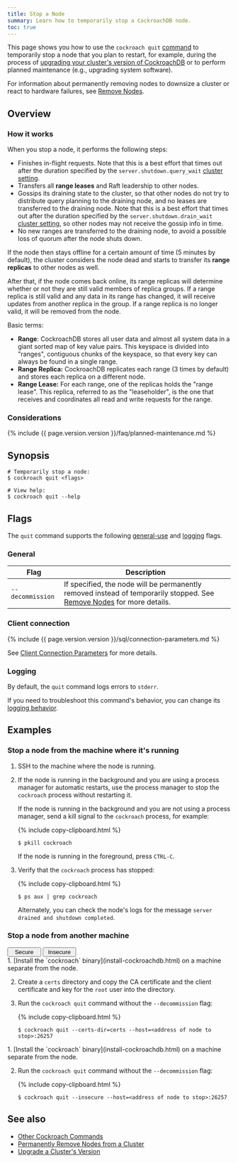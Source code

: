 ```yaml
---
title: Stop a Node
summary: Learn how to temporarily stop a CockroachDB node.
toc: true
---
```


This page shows you how to use the `cockroach quit` [command](cockroach-commands.html) to temporarily stop a node that you plan to restart, for example, during the process of [upgrading your cluster's version of CockroachDB](upgrade-cockroach-version.html) or to perform planned maintenance (e.g., upgrading system software).

For information about permanently removing nodes to downsize a cluster or react to hardware failures, see [Remove Nodes](remove-nodes.html).


## Overview

### How it works

When you stop a node, it performs the following steps:

- Finishes in-flight requests. Note that this is a best effort that times out after the duration specified by the `server.shutdown.query_wait` [cluster setting](cluster-settings.html).
- Transfers all **range leases** and Raft leadership to other nodes.
- Gossips its draining state to the cluster, so that other nodes do not try to distribute query planning to the draining node, and no leases are transferred to the draining node. Note that this is a best effort that times out after the duration specified by the `server.shutdown.drain_wait` [cluster setting](cluster-settings.html), so other nodes may not receive the gossip info in time.
- No new ranges are transferred to the draining node, to avoid a possible loss of quorum after the node shuts down.

If the node then stays offline for a certain amount of time (5 minutes by default), the cluster considers the node dead and starts to transfer its **range replicas** to other nodes as well.

After that, if the node comes back online, its range replicas will determine whether or not they are still valid members of replica groups. If a range replica is still valid and any data in its range has changed, it will receive updates from another replica in the group. If a range replica is no longer valid, it will be removed from the node.

Basic terms:

- **Range**: CockroachDB stores all user data and almost all system data in a giant sorted map of key value pairs. This keyspace is divided into "ranges", contiguous chunks of the keyspace, so that every key can always be found in a single range.
- **Range Replica:** CockroachDB replicates each range (3 times by default) and stores each replica on a different node.
- **Range Lease:** For each range, one of the replicas holds the "range lease". This replica, referred to as the "leaseholder", is the one that receives and coordinates all read and write requests for the range.

### Considerations

{% include {{ page.version.version }}/faq/planned-maintenance.md %}

## Synopsis

~~~ shell
# Temporarily stop a node:
$ cockroach quit <flags>

# View help:
$ cockroach quit --help
~~~

## Flags

The `quit` command supports the following [general-use](#general) and [logging](#logging) flags.

### General

Flag | Description
-----|------------
`--decommission` | If specified, the node will be permanently removed instead of temporarily stopped. See [Remove Nodes](remove-nodes.html) for more details.

### Client connection

{% include {{ page.version.version }}/sql/connection-parameters.md %}

See [Client Connection Parameters](connection-parameters.html) for more details.

### Logging

By default, the `quit` command logs errors to `stderr`.

If you need to troubleshoot this command's behavior, you can change its [logging behavior](debug-and-error-logs.html).

## Examples

### Stop a node from the machine where it's running

1. SSH to the machine where the node is running.

2. If the node is running in the background and you are using a process manager for automatic restarts, use the process manager to stop the `cockroach` process without restarting it.

    If the node is running in the background and you are not using a process manager, send a kill signal to the `cockroach` process, for example:

    {% include copy-clipboard.html %}
    ~~~ shell
    $ pkill cockroach
    ~~~

    If the node is running in the foreground, press `CTRL-C`.

3. Verify that the `cockroach` process has stopped:

    {% include copy-clipboard.html %}
    ~~~ shell
    $ ps aux | grep cockroach
    ~~~

    Alternately, you can check the node's logs for the message `server drained and shutdown completed`.

### Stop a node from another machine

<div class="filters clearfix">
  <button style="width: 15%" class="filter-button" data-scope="secure">Secure</button>
  <button style="width: 15%" class="filter-button" data-scope="insecure">Insecure</button>
</div>

<section class="filter-content" markdown="1" data-scope="secure">
1. [Install the `cockroach` binary](install-cockroachdb.html) on a machine separate from the node.

2. Create a `certs` directory and copy the CA certificate and the client certificate and key for the `root` user into the directory.

3. Run the `cockroach quit` command without the `--decommission` flag:

    {% include copy-clipboard.html %}
    ~~~ shell
    $ cockroach quit --certs-dir=certs --host=<address of node to stop>:26257
    ~~~
</section>

<section class="filter-content" markdown="1" data-scope="insecure">
1. [Install the `cockroach` binary](install-cockroachdb.html) on a machine separate from the node.

2. Run the `cockroach quit` command without the `--decommission` flag:

    {% include copy-clipboard.html %}
    ~~~ shell
    $ cockroach quit --insecure --host=<address of node to stop>:26257
    ~~~
</section>

## See also

- [Other Cockroach Commands](cockroach-commands.html)
- [Permanently Remove Nodes from a Cluster](remove-nodes.html)
- [Upgrade a Cluster's Version](upgrade-cockroach-version.html)
